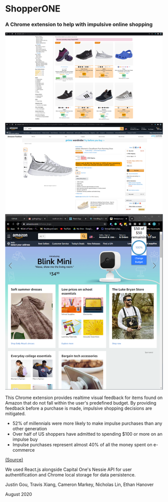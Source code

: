 # ShopperONE

### A Chrome extension to help with impulsive online shopping

![smart price highlighting](https://github.com/Nicholas-Lin/shopperONE/blob/master/screenshots/chaperone_search.png)
![purchase warning](https://github.com/Nicholas-Lin/shopperONE/blob/master/screenshots/chaperone_prevent.png) ![budget display](https://github.com/Nicholas-Lin/shopperONE/blob/master/screenshots/popup_balance.png)


This Chrome extension provides realtime visual feedback for items found on Amazon that do not fall within the user's predefined budget. By providing feedback before a purchase is made, impulsive shopping decisions are mitigated.

* 52% of millennials were more likely to make impulse purchases than any other generation
* Over half of US shoppers have admitted to spending $100 or more on an impulse buy
* Impulse purchases represent almost 40% of all the money spent on e-commerce

[(Source)](https://www.invespcro.com/blog/impulse-buying/)

We used React.js alongside Capital One's Nessie API for user authentification and Chrome local storage for data persistence. 

Justin Gou, Travis Xiang, Cameron Markey, Nicholas Lin, Ethan Hanover

August 2020
